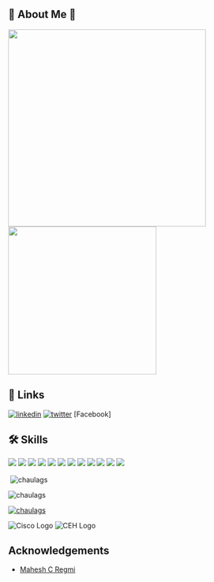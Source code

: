 
## 🚀 About Me :name_badge:
<img src="https://img.shields.io/badge/-Sachin%20Chaulagai-red?style=for-the-badge" width=400> <img src="https://img.shields.io/badge/-Security%20Researcher-black?style=for-the-badge" width=300>
## 🔗 Links
[![linkedin](https://img.shields.io/badge/linkedin-0A66C2?style=for-the-badge&logo=linkedin&logoColor=white)](https://www.linkedin.com/in/sachin-c-543091190/) [![twitter](https://img.shields.io/badge/twitter-1DA1F2?style=for-the-badge&logo=twitter&logoColor=white)](https://twitter.com/ChaulagaiSachin)
[Facebook]


## 🛠 Skills
![](https://img.shields.io/badge/Python-3776AB?style=for-the-badge&logo=python&logoColor=white)
![](https://img.shields.io/badge/C-00599C?style=for-the-badge&logo=c&logoColor=white)
![](https://img.shields.io/badge/PostgreSQL-316192?style=for-the-badge&logo=postgresql&logoColor=white)
![](https://img.shields.io/badge/Amazon_AWS-232F3E?style=for-the-badge&logo=amazon-aws&logoColor=white)
![](https://img.shields.io/badge/microsoft%20azure-0089D6?style=for-the-badge&logo=microsoft-azure&logoColor=white)
![](https://img.shields.io/badge/GitHub_Actions-2088FF?style=for-the-badge&logo=github-actions&logoColor=white)
![](https://img.shields.io/badge/Arch_Linux-1793D1?style=for-the-badge&logo=arch-linux&logoColor=white)
![](https://img.shields.io/badge/VIM-%2311AB00.svg?&style=for-the-badge&logo=vim&logoColor=white)
![](https://img.shields.io/badge/Docker-2CA5E0?style=for-the-badge&logo=docker&logoColor=white)
![](https://img.shields.io/badge/Git-F05032?style=for-the-badge&logo=git&logoColor=white)
![](https://img.shields.io/badge/Networking-F05032?style=for-the-badge&logo=networking&logoColor=white)
![](https://img.shields.io/badge/Bash-black?style=for-the-badge&logo=bash&logoColor=white)
<!-- Python :snake: | Bash Scripting |  | Networking |  |
Ansible | VCS | Git | ELK | Database | Encryption | Nginx | Apache |
Cloud Computing | Virtualization | AWS | Azure | Active Directory | -->
<p>&nbsp;<img align="center" src="https://github-readme-stats.vercel.app/api?username=chaulags&show_icons=true&locale=en" alt="chaulags" /></p>

<p><img align="center" src="https://github-readme-streak-stats.herokuapp.com/?user=chaulags&" alt="chaulags" /></p>

<p align="left"> <a href="https://github.com/ryo-ma/github-profile-trophy"><img src="https://github-profile-trophy.vercel.app/?username=chaulags&theme=onedark" alt="chaulags" /></a> </p>


![Cisco Logo](https://images.credly.com/size/680x680/images/a31c0301-ff96-4cee-9435-0a4b40ce6e66/cisco_ccna_R_26S.png) ![CEH Logo](https://aspen.eccouncil.org/Content/Badges/TrainedBadges/CEH_9582F3793CA1.png)

## Acknowledgements
- [Mahesh C Regmi](https://github.com/regmicmahesh)

